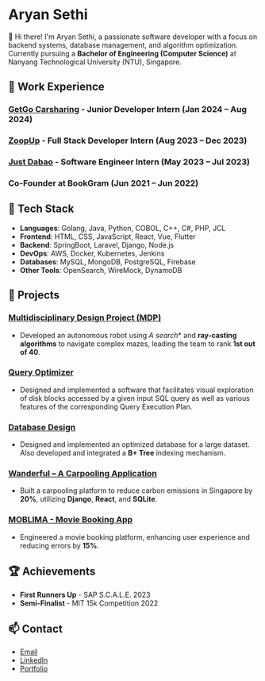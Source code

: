 # Aryan Sethi

👋 Hi there! I'm Aryan Sethi, a passionate software developer with a focus on backend systems, database management, and algorithm optimization. Currently pursuing a **Bachelor of Engineering (Computer Science)** at Nanyang Technological University (NTU), Singapore.

## 💼 Work Experience

### [GetGo Carsharing](https://getgo.sg) - Junior Developer Intern (Jan 2024 – Aug 2024)
### [ZoopUp](https://zoopup.com) - Full Stack Developer Intern (Aug 2023 – Dec 2023)
### [Just Dabao](https://justdabao.com) - Software Engineer Intern (May 2023 – Jul 2023)
### Co-Founder at BookGram (Jun 2021 – Jun 2022)

## 🔧 Tech Stack

- **Languages**: Golang, Java, Python, COBOL, C++, C#, PHP, JCL
- **Frontend**: HTML, CSS, JavaScript, React, Vue, Flutter
- **Backend**: SpringBoot, Laravel, Django, Node.js
- **DevOps**: AWS, Docker, Kubernetes, Jenkins
- **Databases**: MySQL, MongoDB, PostgreSQL, Firebase
- **Other Tools**: OpenSearch, WireMock, DynamoDB

## 🚀 Projects

### [Multidisciplinary Design Project (MDP)](https://github.com/AryanSethi20/MDP-Algorithm)
- Developed an autonomous robot using **A* search** and **ray-casting algorithms** to navigate complex mazes, leading the team to rank **1st out of 40**.

### [Query Optimizer](https://github.com/AryanSethi20/Database-System-Principles-Project)
- Designed and implemented a software that facilitates visual exploration of disk blocks accessed by a given input SQL query as well as various features of the corresponding Query Execution Plan.

### [Database Design](https://github.com/indicium15/sc3020-project-1)
- Designed and implemented an optimized database for a large dataset. Also developed and integrated a **B+ Tree** indexing mechanism.

### [Wanderful – A Carpooling Application](https://github.com/AryanSethi20/Backend-wanderer)
- Built a carpooling platform to reduce carbon emissions in Singapore by **20%**, utilizing **Django**, **React**, and **SQLite**.

### [MOBLIMA - Movie Booking App](https://github.com/lemousehunter/SC2002-MOBLIMA-Project)
- Engineered a movie booking platform, enhancing user experience and reducing errors by **15%**.

## 🏆 Achievements
- **First Runners Up** - SAP S.C.A.L.E. 2023
- **Semi-Finalist** - MIT 15k Competition 2022

## 📫 Contact
- [Email](mailto:aryan008@e.ntu.edu.sg)
- [LinkedIn](https://www.linkedin.com/in/sethiaryan)
- [Portfolio](https://aryan-sethi.com)
